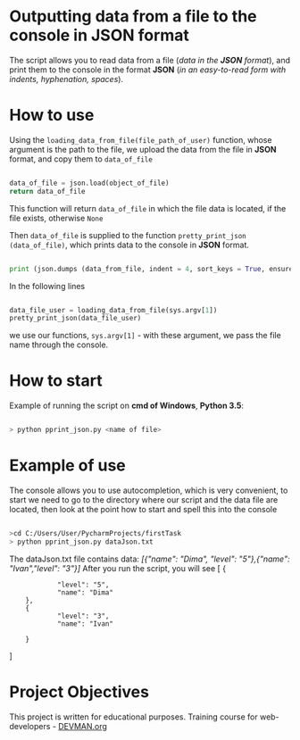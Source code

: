 # Outputting data from a file to the console in JSON format

The script allows you to read data from a file (*data in the **JSON** format*), and print them to the console in the format **JSON** (*in an easy-to-read form with indents, hyphenation, spaces*).

# How to use

Using the `loading_data_from_file(file_path_of_user)` function, whose argument is the path to the file, we upload the data from the file in **JSON** format, and copy them to `data_of_file`
```python

data_of_file = json.load(object_of_file)
return data_of_file

```
This function will return `data_of_file` in which the file data is located, if the file exists, otherwise `None`

Then `data_of_file` is supplied to the function `pretty_print_json (data_of_file)`, which prints data to the console in **JSON** format.
```python

print (json.dumps (data_from_file, indent = 4, sort_keys = True, ensure_ascii = False))

```
In the following lines

```python

data_file_user = loading_data_from_file(sys.argv[1])
pretty_print_json(data_file_user)

```
we use our functions, `sys.argv[1]` - with these argument, we pass the file name through the console.


# How to start

Example of running the script on **cmd of Windows**, **Python 3.5**:

```bash

> python pprint_json.py <name of file>

```

# Example of use

The console allows you to use autocompletion, which is very convenient, to start we need to go to the directory where our script and the data file are located, then look at the point how to start and spell this into the console

```bash

>cd C:/Users/User/PycharmProjects/firstTask
> python pprint_json.py dataJson.txt

```
The dataJson.txt file contains data: *[{"name": "Dima", "level": "5"},{"name": "Ivan","level": "3"}]*
After you run the script, you will see
[
        {

                "level": "5",
                "name": "Dima"
        },
        {
                "level": "3",
                "name": "Ivan"
        
        }
] 
# Project Objectives

This project is written for educational purposes. Training course for web-developers - [DEVMAN.org](https://devman.org)
